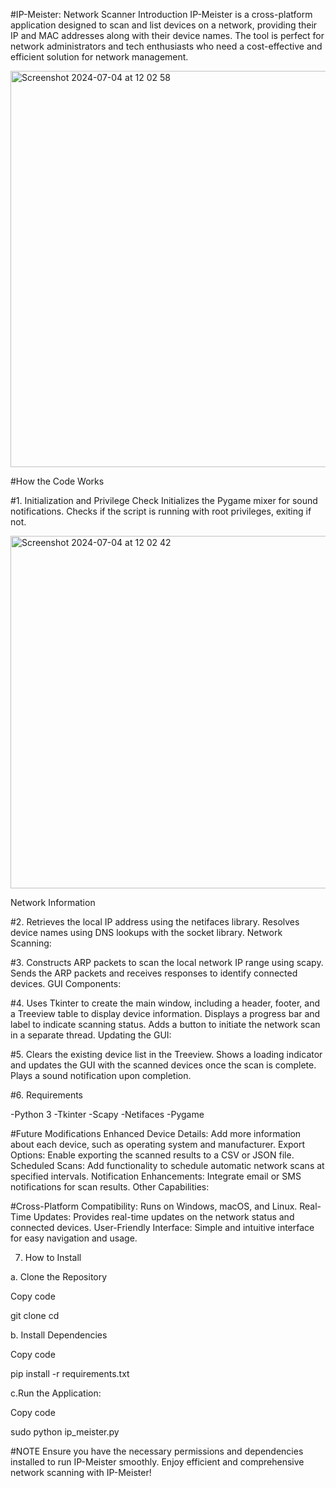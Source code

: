 #IP-Meister: Network Scanner
Introduction
IP-Meister is a cross-platform application designed to scan and list devices on a network, providing their IP and MAC addresses along with their device names. The tool is perfect for network administrators and tech enthusiasts who need a cost-effective and efficient solution for network management.

<img width="634" alt="Screenshot 2024-07-04 at 12 02 58" src="https://github.com/Kenny254/IP-Meister-Network-Scanner/assets/22868045/ba860ddd-7d50-4a21-bb42-c80eb7a00eac">


#How the Code Works

#1. Initialization and Privilege Check
Initializes the Pygame mixer for sound notifications.
Checks if the script is running with root privileges, exiting if not.

<img width="564" alt="Screenshot 2024-07-04 at 12 02 42" src="https://github.com/Kenny254/IP-Meister-Network-Scanner/assets/22868045/1f9db398-4573-4c8d-8604-7b051c832066">

Network Information

#2. Retrieves the local IP address using the netifaces library.
Resolves device names using DNS lookups with the socket library.
Network Scanning:

#3. Constructs ARP packets to scan the local network IP range using scapy.
Sends the ARP packets and receives responses to identify connected devices.
GUI Components:

#4. Uses Tkinter to create the main window, including a header, footer, and a Treeview table to display device information.
Displays a progress bar and label to indicate scanning status.
Adds a button to initiate the network scan in a separate thread.
Updating the GUI:

#5. Clears the existing device list in the Treeview.
Shows a loading indicator and updates the GUI with the scanned devices once the scan is complete.
Plays a sound notification upon completion.

#6. Requirements

-Python 3
-Tkinter
-Scapy
-Netifaces
-Pygame

#Future Modifications
Enhanced Device Details: Add more information about each device, such as operating system and manufacturer.
Export Options: Enable exporting the scanned results to a CSV or JSON file.
Scheduled Scans: Add functionality to schedule automatic network scans at specified intervals.
Notification Enhancements: Integrate email or SMS notifications for scan results.
Other Capabilities:

#Cross-Platform Compatibility: Runs on Windows, macOS, and Linux.
Real-Time Updates: Provides real-time updates on the network status and connected devices.
User-Friendly Interface: Simple and intuitive interface for easy navigation and usage.


7. How to Install

a. Clone the Repository

Copy code

git clone <GitHub Repository URL>
cd <Repository Directory>

b. Install Dependencies

Copy code

pip install -r requirements.txt

c.Run the Application:

Copy code

sudo python ip_meister.py


#NOTE
Ensure you have the necessary permissions and dependencies installed to run IP-Meister smoothly. Enjoy efficient and comprehensive network scanning with IP-Meister!
